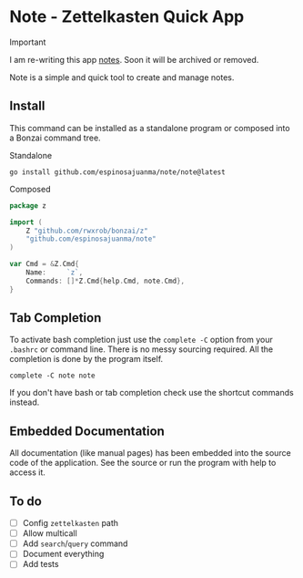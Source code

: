 # Note - Zettelkasten Quick App

> [!IMPORTANT]
> I am re-writing this app [notes](https://github.com/espinosajuanma/notes).
> Soon it will be archived or removed.

Note is a simple and quick tool to create and manage notes.


## Install

This command can be installed as a standalone program or composed into a
Bonzai command tree.

Standalone

```
go install github.com/espinosajuanma/note/note@latest
```

Composed

```go
package z

import (
	Z "github.com/rwxrob/bonzai/z"
	"github.com/espinosajuanma/note"
)

var Cmd = &Z.Cmd{
	Name:     `z`,
	Commands: []*Z.Cmd{help.Cmd, note.Cmd},
}
```

## Tab Completion

To activate bash completion just use the `complete -C` option from your
`.bashrc` or command line. There is no messy sourcing required. All the
completion is done by the program itself.

```
complete -C note note
```

If you don't have bash or tab completion check use the shortcut
commands instead.

## Embedded Documentation

All documentation (like manual pages) has been embedded into the source
code of the application. See the source or run the program with help to
access it.

## To do

- [ ] Config `zettelkasten` path
- [ ] Allow multicall
- [ ] Add `search`/`query` command
- [ ] Document everything
- [ ] Add tests
